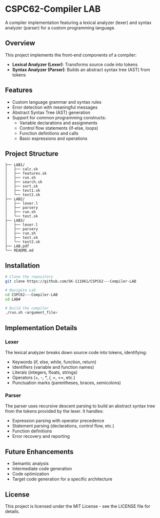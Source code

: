 # CSPC62-Compiler LAB


A compiler implementation featuring a lexical analyzer (lexer) and syntax analyzer (parser) for a custom programming language.

## Overview

This project implements the front-end components of a compiler:

- **Lexical Analyzer (Lexer)**: Transforms source code into tokens
- **Syntax Analyzer (Parser)**: Builds an abstract syntax tree (AST) from tokens

## Features

- Custom language grammar and syntax rules
- Error detection with meaningful messages
- Abstract Syntax Tree (AST) generation
- Support for common programming constructs:
  - Variable declarations and assignments
  - Control flow statements (if-else, loops)
  - Function definitions and calls
  - Basic expressions and operations

## Project Structure

```
├── LAB1/
│   ├── calc.sk
│   ├── features.sk
│   ├── run.sh
│   ├── search.sk
│   ├── sort.sk
│   ├── test1.sk
│   └── test2.sk
├── LAB2/
│   ├── lexer.l
│   ├── parsery
│   ├── run.sh
│   └── test.sk
├── LAB3/
│   ├── lexer.l
│   ├── parsery
│   ├── run.sh
│   ├── test.sk
│   └── test2.sk
├── LAB.pdf
└── README.md
```

## Installation

```bash
# Clone the repository
git clone https://github.com/SK-111961/CSPC62---Compiler-LAB

# Navigate Lab
cd CSPC62---Compiler-LAB
cd LAB#

# Build the compiler
./run.sh <argument_file>
```

## Implementation Details

### Lexer

The lexical analyzer breaks down source code into tokens, identifying:
- Keywords (if, else, while, function, return)
- Identifiers (variable and function names)
- Literals (integers, floats, strings)
- Operators (+, -, *, /, =, ==, etc.)
- Punctuation marks (parentheses, braces, semicolons)

### Parser

The parser uses recursive descent parsing to build an abstract syntax tree from the tokens provided by the lexer. It handles:
- Expression parsing with operator precedence
- Statement parsing (declarations, control flow, etc.)
- Function definitions
- Error recovery and reporting

## Future Enhancements

- Semantic analysis
- Intermediate code generation
- Code optimization
- Target code generation for a specific architecture


## License

This project is licensed under the MIT License - see the LICENSE file for details.
